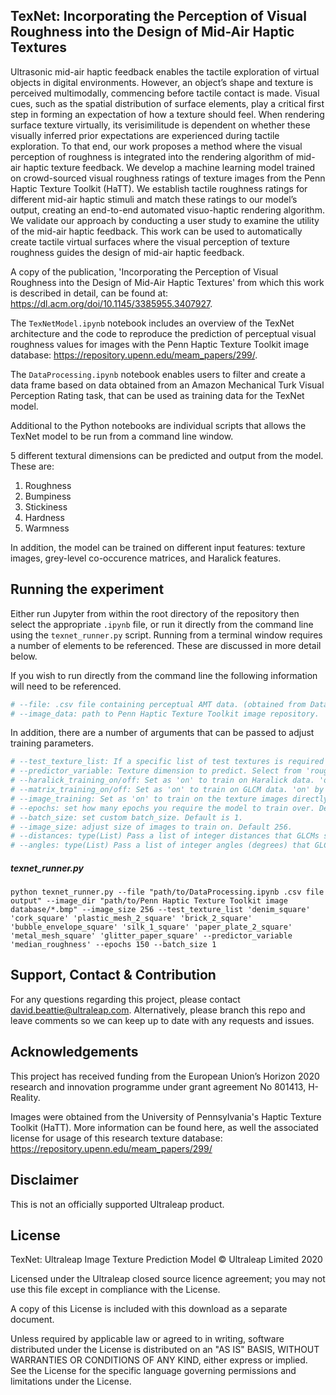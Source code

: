 ## TexNet: Incorporating the Perception of Visual Roughness into the Design of Mid-Air Haptic Textures 
Ultrasonic mid-air haptic feedback enables the tactile exploration of virtual objects in digital environments. However, an object’s shape and texture is perceived multimodally, commencing before tactile contact is made. Visual cues, such as the spatial distribution of surface elements, play a critical first step in forming an expectation of how a texture should feel. When rendering surface texture virtually, its verisimilitude is dependent on whether these visually
inferred prior expectations are experienced during tactile exploration. To that end, our work proposes a method where the visual perception of roughness is integrated into the rendering algorithm of mid-air haptic texture feedback. We develop a machine learning model trained on crowd-sourced visual roughness ratings of texture images from the Penn Haptic Texture Toolkit (HaTT). We establish tactile roughness ratings for different mid-air haptic stimuli and
match these ratings to our model’s output, creating an end-to-end automated visuo-haptic rendering algorithm. We validate our approach by conducting a user study to examine the utility of the mid-air haptic feedback. This work can be used to automatically create tactile virtual surfaces where the visual perception of texture roughness guides the design of mid-air haptic feedback.

A copy of the publication, 'Incorporating the Perception of Visual Roughness into the Design of Mid-Air Haptic Textures' from which this work is described in detail, can be found at: https://dl.acm.org/doi/10.1145/3385955.3407927.

The `TexNetModel.ipynb` notebook includes an overview of the TexNet architecture and the code to reproduce the prediction of perceptual visual roughness values for images with the Penn Haptic Texture Toolkit image database: https://repository.upenn.edu/meam_papers/299/.

The `DataProcessing.ipynb` notebook enables users to filter and create a data frame based on data obtained from an Amazon Mechanical Turk Visual Perception Rating task, that can be used as training data for the TexNet model. 

Additional to the Python notebooks are individual scripts that allows the TexNet model to be run from a command line window.

5 different textural dimensions can be predicted and output from the model. These are: 
1. Roughness 
2. Bumpiness 
3. Stickiness 
4. Hardness
5. Warmness

In addition, the model can be trained on different input features: texture images, grey-level co-occurence matrices, and Haralick features.

## Running the experiment
Either run Jupyter from within the root directory of the repository then select the appropriate `.ipynb` file, or run it directly from the command line using the `texnet_runner.py` script. Running from a terminal window requires a number of elements to be referenced. These are discussed in more detail below.

If you wish to run directly from the command line the following information will need to be referenced.
```python
# --file: .csv file containing perceptual AMT data. (obtained from DataProcessing.ipynb)
# --image_data: path to Penn Haptic Texture Toolkit image repository.
```

In addition, there are a number of arguments that can be passed to adjust training parameters.
```python
# --test_texture_list: If a specific list of test textures is required then these can be input here. The output file from 'DataProcessing.ipynb' must be queried to find image names.
# --predictor_variable: Texture dimension to predict. Select from 'roughness', 'bumpiness', 'hardness', 'stickiness', 'warmness'. Can be median or mean: 'mean_{dimension}'.
# --haralick_training_on/off: Set as 'on' to train on Haralick data. 'on' by default.
# --matrix_training_on/off: Set as 'on' to train on GLCM data. 'on' by default.
# --image_training: Set as 'on' to train on the texture images directly. 'on' by default.
# --epochs: set how many epochs you require the model to train over. Default is 150.
# --batch_size: set custom batch_size. Default is 1.
# --image_size: adjust size of images to train on. Default 256.
# --distances: type(List) Pass a list of integer distances that GLCMs should be calculated for.
# --angles: type(List) Pass a list of integer angles (degrees) that GLCMs should be calculated for.
```

##### texnet_runner.py
```
python texnet_runner.py --file "path/to/DataProcessing.ipynb .csv file output" --image_dir "path/to/Penn Haptic Texture Toolkit image database/*.bmp" --image_size 256 --test_texture_list 'denim_square' 'cork_square' 'plastic_mesh_2_square' 'brick_2_square' 'bubble_envelope_square' 'silk_1_square' 'paper_plate_2_square' 'metal_mesh_square' 'glitter_paper_square' --predictor_variable 'median_roughness' --epochs 150 --batch_size 1
```

## Support, Contact & Contribution
For any questions regarding this project, please contact david.beattie@ultraleap.com. Alternatively, please branch this repo and leave comments so we can keep up to date with any requests and issues.

## Acknowledgements
This project has received funding from the European Union’s Horizon 2020 research and innovation programme under grant agreement No 801413, H-Reality.

Images were obtained from the University of Pennsylvania's Haptic Texture Toolkit (HaTT). More information can be found here, as well the associated license for usage of this research texture database: https://repository.upenn.edu/meam_papers/299/

## Disclaimer

This is not an officially supported Ultraleap product.

## License

TexNet: Ultraleap Image Texture Prediction Model © Ultraleap Limited 2020

Licensed under the Ultraleap closed source licence agreement; you may not use this file except in compliance with the License.

A copy of this License is included with this download as a separate document.

Unless required by applicable law or agreed to in writing, software distributed under the License is distributed on an "AS IS" BASIS, WITHOUT WARRANTIES OR CONDITIONS OF ANY KIND, either express or implied. See the License for the specific language governing permissions and limitations under the License.